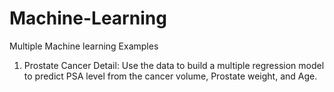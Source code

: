 # Machine-Learning
Multiple Machine learning Examples
1. Prostate Cancer Detail: Use the data to build a multiple regression model to predict PSA level from the cancer volume, Prostate weight, and Age. 
